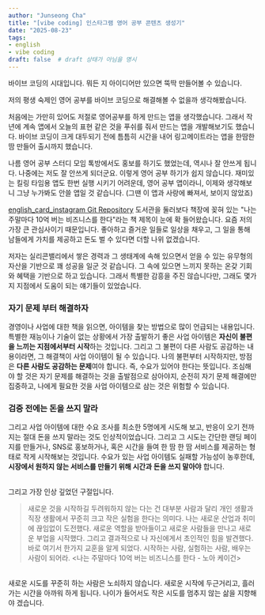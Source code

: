 ```yaml
---
author: "Junseong Cha"
title: "[vibe coding] 인스타그램 영어 공부 콘텐츠 생성기"
date: "2025-08-23"
tags: 
- english
- vibe coding
draft: false  # draft 상태가 아님을 명시
---
```


바이브 코딩의 시대입니다. 뭐든 지 아이디어만 있으면 뚝딱 만들어볼 수 있습니다.

저의 평생 숙제인 영어 공부를 바이브 코딩으로 해결해볼 수 없을까 생각해봤습니다.

처음에는 가만히 있어도 저절로 영어공부를 하게 만드는 앱을 생각했습니다. 
그래서 작년에 계속 앱에서 오늘의 표현 같은 것을 푸쉬를 줘서 만드는 앱을 개발해보기도 했습니다. 바이브 코딩이 크게 대두되기 전에 틈틈히 시간을 내어 링고메이트라는 앱을 한땀한땀 만들어 출시까지 했습니다.

나름 영어 공부 스터디 모임 톡방에서도 홍보를 하기도 했었는데, 역시나 잘 안쓰게 됩니다. 나중에는 저도 잘 안쓰게 되더군요.
이렇게 영어 공부 하기가 쉽지 않습니다. 재미있는 킬링 타임용 앱도 한번 실행 시키기 어려운데, 영어 공부 앱이라니, 이제와 생각해보니 그냥 누가봐도 안쓸 앱일 것 같습니다. (그땐 이 앱과 사랑에 빠져서, 보이지 않았죠)



[english_card_instagram Git Repository](https://github.com/chajs226/english_card_instagram)
도서관을 둘러보다 책장에 꽂혀 있는 "나는 주말마다 10억 버는 비즈니스를 한다"라는 책 제목이 눈에 확 들어왔습니다. 요즘 저의 가장 큰 관심사이기 때문입니다. 좋아하고 즐거운 일들로 일상을 채우고, 그 일을 통해 남들에게 가치를 제공하고 돈도 벌 수 있다면 더할 나위 없겠습니다.

저자는 실리콘밸리에서 쌓은 경력과 그 생태계에 속해 있으면서 얻을 수 있는 유무형의 자산을 기반으로 꽤 성공을 일군 것 같습니다. 그 속에 있으면 느끼지 못하는 온갖 기회와 혜택을 기반으로 하고 있습니다. 그래서 특별한 감흥을 주진 않습니다만, 그래도 몇가지 지점에서 도움이 되는 얘기들이 있었습니다.

### 자기 문제 부터 해결하자
경영이나 사업에 대한 책을 읽으면, 아이템을 찾는 방법으로 많이 언급되는 내용입니다. 특별한 재능이나 기술이 없는 상황에서 가장 출발하기 좋은 사업 아이템은 **자신이 불편을 느끼는 지점에서부터 시작**하는 것입니다. 그리고 그 불편이 다른 사람도 공감하는 내용이라면, 그 해결책이 사업 아이템이 될 수 있습니다. 나의 불편부터 시작하지만, 방점은 **​다른 사람도 공감하는 문제**여야 합니다. 즉, 수요가 있어야 한다는 뜻입니다. 조심해야 할 것은 자기 문제를 해결하는 것을 출발점으로 삼아야지, 순전히 자기 문제 해결에만 집중하고, 나에게 필요한 것을 사업 아이템으로 삼는 것은 위험할 수 있습니다.

### 검증 전에는 돈을 쓰지 말라
그리고 사업 아이템에 대한 수요 조사를 최소한 5명에게 시도해 보고, 반응이 오기 전까지는 절대 돈을 쓰지 말라는 것도 인상적이었습니다. 그리고 그 시도는 간단한 랜딩 페이지를 만들거나, SNS로 홍보하거나, 혹은 시간을 들여 한 땀 한 땀 서비스를 제공하는 형태로 작게 시작해보는 것입니다. 수요가 있는 사업 아이템도 실패할 가능성이 농후한데, **시장에서 원하지 않는 서비스를 만들기 위해 시간과 돈을 쓰지 말아야** 합니다.

\
그리고 가장 인상 깊었던 구절입니다.

> 새로운 것을 시작하길 두려워하지 않는 다는 건  대부분 사람과 달리 개인 생활과 직장 생활에서 꾸준히 크고 작은 실험을 한다는 의미다. 나는 새로운 산업과 취미에 끊임없이 도전했다. 새로운 역할을 받아들이고 새로운 사람들을 만나고 새로운 부업을 시작했다. 그리고 결과적으로 나 자신에게서 초인적인 힘을 발견했다. 바로 여기서 한가지 교훈을 알게 되었다. 시작하는 사람, 실험하는 사람, 배우는 사람이 되어라. <나는 주말마다 10억 버는 비즈니스를 한다 - 노아 케이건>

\
새로운 시도를 꾸준히 하는 사람은 노쇠하지 않습니다. 새로운 시작에 두근거리고, 흘러가는 시간을 아까워 하게 됩니다. 나이가 들어서도 작은 시도를 멈추지 않는 삶을 지향해야 겠습니다.